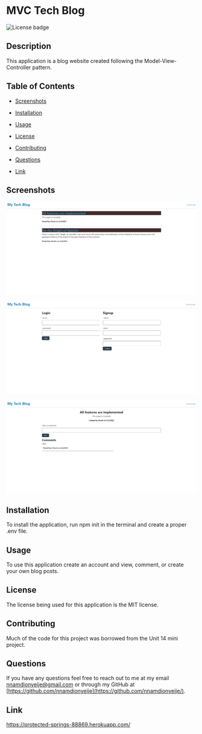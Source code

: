 # MVC Tech Blog

![License badge](https://img.shields.io/badge/license-MIT-red.svg)

## Description

This application is a blog website created following the Model-View-Controller pattern.

## Table of Contents

- [Screenshots](#screenshots)

- [Installation](#installation)

- [Usage](#usage)

- [License](#license)

- [Contributing](#contributing)

- [Questions](#questions)

- [Link](link)

## Screenshots

![Screenshot of the application's homepage](./assets/images/homepage-screenshot.png)

![Screenshot of the login page](./assets/images/login-screenshot.png)

![Screenshot of a post in the application](./assets/images/singlepost-screenshot.png)

## Installation

To install the application, run npm init in the terminal and create a proper .env file.

## Usage

To use this application create an account and view, comment, or create your own blog posts.

## License

The license being used for this application is the MIT license.

## Contributing

Much of the code for this project was borrowed from the Unit 14 mini project.

## Questions

If you have any questions feel free to reach out to me at my email nnamdionyeije@gmail.com or through my GitHub at [https://github.com/nnamdionyeije](https://github.com/nnamdionyeije/).

## Link

https://protected-springs-88869.herokuapp.com/
